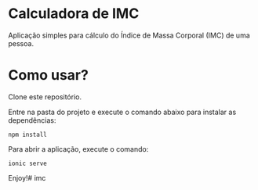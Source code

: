 # Calculadora de IMC

Aplicação simples para cálculo do Índice de Massa Corporal (IMC) de uma pessoa.

# Como usar?

Clone este repositório.

Entre na pasta do projeto e execute o comando abaixo para instalar as dependências:

`npm install`

Para abrir a aplicação, execute o comando:

`ionic serve`

Enjoy!#   i m c  
 
